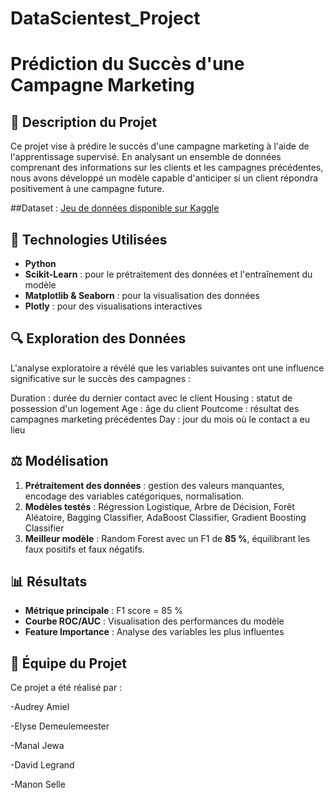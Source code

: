# DataScientest_Project

# Prédiction du Succès d'une Campagne Marketing

## 📄 Description du Projet

Ce projet vise à prédire le succès d'une campagne marketing à l'aide de l'apprentissage supervisé. En analysant un ensemble de données comprenant des informations sur les clients et les campagnes précédentes, nous avons développé un modèle capable d'anticiper si un client répondra positivement à une campagne future.

##Dataset :
[Jeu de données disponible sur Kaggle](https://www.kaggle.com/datasets/janiobachmann/bank-marketing-dataset)

## 🔧 Technologies Utilisées

- **Python**
- **Scikit-Learn** : pour le prétraitement des données et l'entraînement du modèle
- **Matplotlib & Seaborn** : pour la visualisation des données
- **Plotly** : pour des visualisations interactives

## 🔍 Exploration des Données

L'analyse exploratoire a révélé que les variables suivantes ont une influence significative sur le succès des campagnes :

Duration : durée du dernier contact avec le client
Housing : statut de possession d'un logement
Age : âge du client
Poutcome : résultat des campagnes marketing précédentes
Day : jour du mois où le contact a eu lieu

## ⚖️ Modélisation

1. **Prétraitement des données** : gestion des valeurs manquantes, encodage des variables catégoriques, normalisation.
2. **Modèles testés** : Régression Logistique, Arbre de Décision, Forêt Aléatoire, Bagging Classifier, AdaBoost Classifier, Gradient Boosting Classifier
3. **Meilleur modèle** : Random Forest avec un F1 de **85 %**, équilibrant les faux positifs et faux négatifs.

## 📊 Résultats

- **Métrique principale** : F1 score = 85 %
- **Courbe ROC/AUC** : Visualisation des performances du modèle
- **Feature Importance** : Analyse des variables les plus influentes

## 👥 Équipe du Projet
Ce projet a été réalisé par :

-Audrey Amiel

-Elyse Demeulemeester

-Manal Jewa

-David Legrand

-Manon Selle
